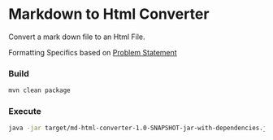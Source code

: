 # Markdown to Html Converter

Convert a mark down file to an Html File.

Formatting Specifics based on [Problem Statement](./Problem.md)

### Build
```bash
mvn clean package
```

### Execute
```bash
java -jar target/md-html-converter-1.0-SNAPSHOT-jar-with-dependencies.jar source.md target.html
```
